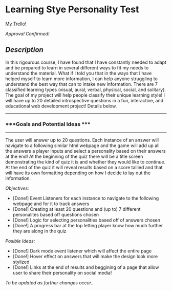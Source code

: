 # Learning Stye Personality Test

[My Trello!](https://trello.com/b/zuRs0iur/project-mvps)

*Approval Confirmed!*

## ***Description***
In this rigourous course, I have found that I have constantly needed to adapt and be prepared to learn in several different ways to fit my needs to understand the material. What if I told you that in the ways that I have helped myself to learn more information, I can help anyone struggling to understand the best way that can to intake new information. There are 7 classified learning types (visual, aural, verbal, physical, social, and solitary). The goal of my project will help people classify their unique learning style! I will have up to 20 detailed introspective questions in a fun, interactive, and educational web development project! Details below. 

***
### ***Goals and Potential Ideas ***

***
The user will answer up to 20 questions. Each instance of an answer will navigate to a following similar html webpage and the game will add up all the answers a player inputs and select a personality based on their answers at the end! At the beginning of the quiz there will be a title screen demonstrating the kind of quiz it is and whether they would like to continue. At the end of the quiz it will reveal results based on a score tallied and that will have its own formatting depending on how I decide to lay out the information. 

*Objectives:*

- [Done!] Event Listeners for each instance to navigate to the following webpage and for it to track answers 
- [Done!] Creating at least 20 questions and (up to) 7 different personalites based off questions chosen
- [Done!] Logic for selecting personalities based off of answers chosen
- [Done!] A progress bar at the top letting player know how much further they are along in the quiz

*Posible Ideas:*
- [Done!] Dark mode event listener which will affect the entire page
- [Done!] Hover effect on answers that will make the design look more stylized
- [Done!] Links at the end of results and beggining of a page that allow user to share their personality on social media!

*To be updated as further changes occur..*
